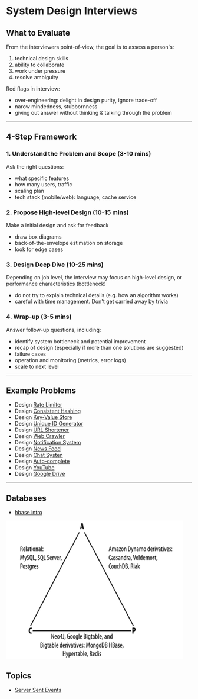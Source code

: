 # System Design Interviews

## What to Evaluate

From the interviewers point-of-view, the goal is to assess a person's:

1. technical design skills
2. ability to collaborate
3. work under pressure
4. resolve ambiguity

Red flags in interview:

- over-engineering: delight in design purity, ignore trade-off
- narow mindedness, stubbornness
- giving out answer without thinking & talking through the problem

---

## 4-Step Framework

### 1. Understand the Problem and Scope (3-10 mins)

Ask the right questions:

- what specific features
- how many users, traffic
- scaling plan
- tech stack (mobile/web): language, cache service

### 2. Propose High-level Design (10-15 mins)

Make a initial design and ask for feedback

- draw box diagrams
- back-of-the-envelope estimation on storage
- look for edge cases

### 3. Design Deep Dive (10-25 mins)

Depending on job level, the interview may focus on high-level design, or performance characteristics (bottleneck)

- do not try to explain technical details (e.g. how an algorithm works)
- careful with time management. Don't get carried away by trivia

### 4. Wrap-up (3-5 mins)

Answer follow-up questions, including:

- identify system bottleneck and potential improvement
- recap of design (especially if more than one solutions are suggested)
- failure cases
- operation and monitoring (metrics, error logs)
- scale to next level

---

## Example Problems

- Design [Rate Limiter](./examples/design_rate_limiter.md)
- Design [Consistent Hashing](./examples/design_consistent_hashing.md)
- Design [Key-Value Store](./examples/design_key_value_store.md)
- Design [Unique ID Generator](./examples/design_unique_id_generator.md)
- Design [URL Shortener](./examples/design_url_shortener.md)
- Design [Web Crawler](./examples/design_web_crawler.md)
- Design [Notification System](./examples/design_notification_system.md)
- Design [News Feed](./examples/design_news_feed.md)
- Design [Chat Systen](./examples/design_chat_system.md)
- Design [Auto-complete](./examples/design_auto_complete.md)
- Design [YouTube](./examples/design_youtube.md)
- Design [Google Drive](./examples/design_google_drive.md)

---

## Databases

- [hbase intro](./hbase.md)

![alt-text](./assets/cap_db.png)

## Topics

- [Server Sent Events](./topics/server_push.md)

